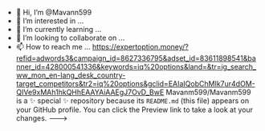 - 👋 Hi, I’m @Mavann599
- 👀 I’m interested in ...
- 🌱 I’m currently learning ...
- 💞️ I’m looking to collaborate on ...
- 📫 How to reach me ...
https://expertoption.money/?refid=adwords3&campaign_id=8627336795&adset_id=83611898541&banner_id=428000541336&keywords=iq%20options&land=&tr=ig_search_ww_mon_en-lang_desk_country-target_competitors&tr2=iq%20options&gclid=EAIaIQobChMIk7ur4dOM-QIVe9xMAh1hkQHhEAAYAiAAEgJ7OvD_BwE
Mavanm599/Mavanm599 is a ✨ special ✨ repository because its `README.md` (this file) appears on your GitHub profile.
You can click the Preview link to take a look at your changes.
--->
